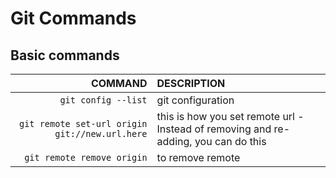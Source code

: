 # Git Commands

## Basic commands
COMMAND | DESCRIPTION
---:|:---
`git config --list`| git configuration
`git remote set-url origin git://new.url.here` | this is how you set remote url -Instead of removing and re-adding, you can do this
`git remote remove origin` | to remove remote 


